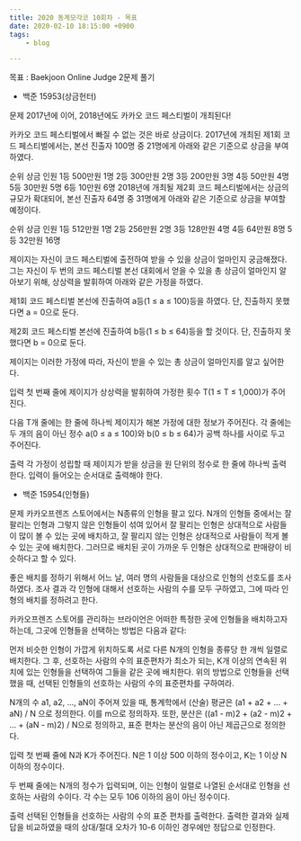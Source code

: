 ```yaml
---
title: 2020 동계모각코 10회차 - 목표
date: 2020-02-10 18:15:00 +0900
tags:
    - blog

---
```


목표 : Baekjoon Online Judge 2문제 풀기

 - 백준 15953(상금헌터)

문제
 2017년에 이어, 2018년에도 카카오 코드 페스티벌이 개최된다!

 카카오 코드 페스티벌에서 빠질 수 없는 것은 바로 상금이다. 2017년에 개최된 제1회 코드 페스티벌에서는, 본선 진출자 100명 중 21명에게 아래와 같은 기준으로 상금을 부여하였다.

 순위	상금	인원
 1등	500만원	1명
 2등	300만원	2명
 3등	200만원	3명
 4등	50만원	4명
 5등	30만원	5명
 6등	10만원	6명
 2018년에 개최될 제2회 코드 페스티벌에서는 상금의 규모가 확대되어, 본선 진출자 64명 중 31명에게 아래와 같은 기준으로 상금을 부여할 예정이다.

 순위	상금	인원
 1등	512만원	1명
 2등	256만원	2명
 3등	128만원	4명
 4등	64만원	8명
 5등	32만원	16명


 제이지는 자신이 코드 페스티벌에 출전하여 받을 수 있을 상금이 얼마인지 궁금해졌다. 그는 자신이 두 번의 코드 페스티벌 본선 대회에서 얻을 수 있을 총 상금이 얼마인지 알아보기 위해, 상상력을 발휘하여 아래와 같은 가정을 하였다.

 제1회 코드 페스티벌 본선에 진출하여 a등(1 ≤ a ≤ 100)등을 하였다. 단, 진출하지 못했다면 a = 0으로 둔다.

 제2회 코드 페스티벌 본선에 진출하여 b등(1 ≤ b ≤ 64)등을 할 것이다. 단, 진출하지 못했다면 b = 0으로 둔다.

 제이지는 이러한 가정에 따라, 자신이 받을 수 있는 총 상금이 얼마인지를 알고 싶어한다.

 입력
 첫 번째 줄에 제이지가 상상력을 발휘하여 가정한 횟수 T(1 ≤ T ≤ 1,000)가 주어진다.

 다음 T개 줄에는 한 줄에 하나씩 제이지가 해본 가정에 대한 정보가 주어진다. 각 줄에는 두 개의 음이 아닌 정수 a(0 ≤ a ≤ 100)와 b(0 ≤ b ≤ 64)가 공백 하나를 사이로 두고 주어진다.

 출력
 각 가정이 성립할 때 제이지가 받을 상금을 원 단위의 정수로 한 줄에 하나씩 출력한다. 입력이 들어오는 순서대로 출력해야 한다.


 - 백준 15954(인형들)

문제
 카카오프렌즈 스토어에서는 N종류의 인형을 팔고 있다. N개의 인형들 중에서는 잘 팔리는 인형과 그렇지 않은 인형들이 섞여 있어서 잘 팔리는 인형은 상대적으로 사람들이 많이 볼 수 있는 곳에 배치하고, 잘 팔리지 않는 인형은 상대적으로 사람들이 적게 볼 수 있는 곳에 배치한다. 그러므로 배치된 곳이 가까운 두 인형은 상대적으로 판매량이 비슷하다고 할 수 있다.

좋은 배치를 정하기 위해서 어느 날, 여러 명의 사람들을 대상으로 인형의 선호도를 조사하였다. 조사 결과 각 인형에 대해서 선호하는 사람의 수를 모두 구하였고, 그에 따라 인형의 배치를 정하려고 한다.

카카오프렌즈 스토어를 관리하는 브라이언은 어떠한 특정한 곳에 인형들을 배치하고자 하는데, 그곳에 인형들을 선택하는 방법은 다음과 같다:

먼저 비슷한 인형이 가깝게 위치하도록 서로 다른 N개의 인형을 종류당 한 개씩 일렬로 배치한다.
그 후, 선호하는 사람의 수의 표준편차가 최소가 되는, K개 이상의 연속된 위치에 있는 인형들을 선택하여 그들을 같은 곳에 배치한다.
위의 방법으로 인형들을 선택했을 때, 선택된 인형들의 선호하는 사람의 수의 표준편차를 구하여라.

N개의 수 a1, a2, …, aN이 주어져 있을 때, 통계학에서 (산술) 평균은 (a1 + a2 + … + aN) / N 으로 정의한다. 이를 m으로 정의하자. 또한, 분산은 ((a1 - m)2 + (a2 - m)2 + … + (aN - m)2) / N으로 정의하고, 표준 편차는 분산의 음이 아닌 제곱근으로 정의한다.

입력
첫 번째 줄에 N과 K가 주어진다. N은 1 이상 500 이하의 정수이고, K는 1 이상 N 이하의 정수이다.

두 번째 줄에는 N개의 정수가 입력되며, 이는 인형이 일렬로 나열된 순서대로 인형을 선호하는 사람의 수이다. 각 수는 모두 106 이하의 음이 아닌 정수이다.

출력
선택된 인형들을 선호하는 사람의 수의 표준 편차를 출력한다. 출력한 결과와 실제 답을 비교하였을 때의 상대/절대 오차가 10-6 이하인 경우에만 정답으로 인정한다.
